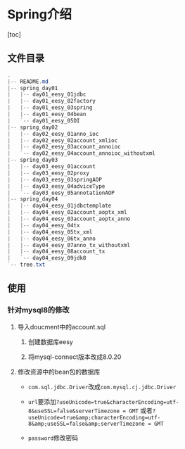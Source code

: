 # Spring介绍



[toc]

## 文件目录

```powershell
.
|-- README.md
|-- spring_day01
|   |-- day01_eesy_01jdbc
|   |-- day01_eesy_02factory
|   |-- day01_eesy_03spring
|   |-- day01_eesy_04bean
|   `-- day01_eesy_05DI
|-- spring_day02
|   |-- day02_eesy_01anno_ioc
|   |-- day02_eesy_02account_xmlioc
|   |-- day02_eesy_03account_annoioc
|   `-- day02_eesy_04account_annoioc_withoutxml
|-- spring_day03
|   |-- day03_eesy_01account
|   |-- day03_eesy_02proxy
|   |-- day03_eesy_03springAOP
|   |-- day03_eesy_04adviceType
|   `-- day03_eesy_05annotationAOP
|-- spring_day04
|   |-- day04_eesy_01jdbctemplate
|   |-- day04_eesy_02account_aoptx_xml
|   |-- day04_eesy_03account_aoptx_anno
|   |-- day04_eesy_04tx
|   |-- day04_eesy_05tx_xml
|   |-- day04_eesy_06tx_anno
|   |-- day04_eesy_07anno_tx_withoutxml
|   |-- day04_eesy_08account_tx
|   `-- day04_eesy_09jdk8
`-- tree.txt
```

## 使用

### 针对mysql8的修改

1. 导入doucment中的account.sql

    1. 创建数据库eesy
    
    2. 将mysql-connect版本改成8.0.20
    
2. 修改资源中的bean包的数据库
    
    + `com.sql.jdbc.Driver`改成`com.mysql.cj.jdbc.Driver`
    
    + `url`要添加`?useUnicode=true&characterEncoding=utf-8&useSSL=false&serverTimezone = GMT`  或者`?useUnicode=true&amp;characterEncoding=utf-8&amp;useSSL=false&amp;serverTimezone = GMT`
    
    + `password`修改密码
    